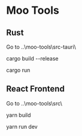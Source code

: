 # Moo Tools

## Rust

Go to ..\moo-tools\src-tauri\ 

cargo build --release

cargo run



## React Frontend

Go to ..\moo-tools\src\

yarn build

yarn run dev
